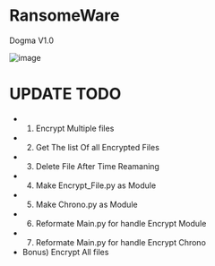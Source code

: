 # RansomeWare
Dogma V1.0


![image](https://user-images.githubusercontent.com/18190054/71987708-0069b200-322f-11ea-9605-0f7c6680067c.png)


# UPDATE TODO 
- 1) Encrypt Multiple files
- 2) Get The list Of all Encrypted Files
- 3) Delete File After Time Reamaning
- 4) Make Encrypt_File.py as Module
- 5) Make Chrono.py as Module
- 6) Reformate Main.py for handle Encrypt Module
- 7) Reformate Main.py for handle Encrypt Chrono
- Bonus) Encrypt All files
